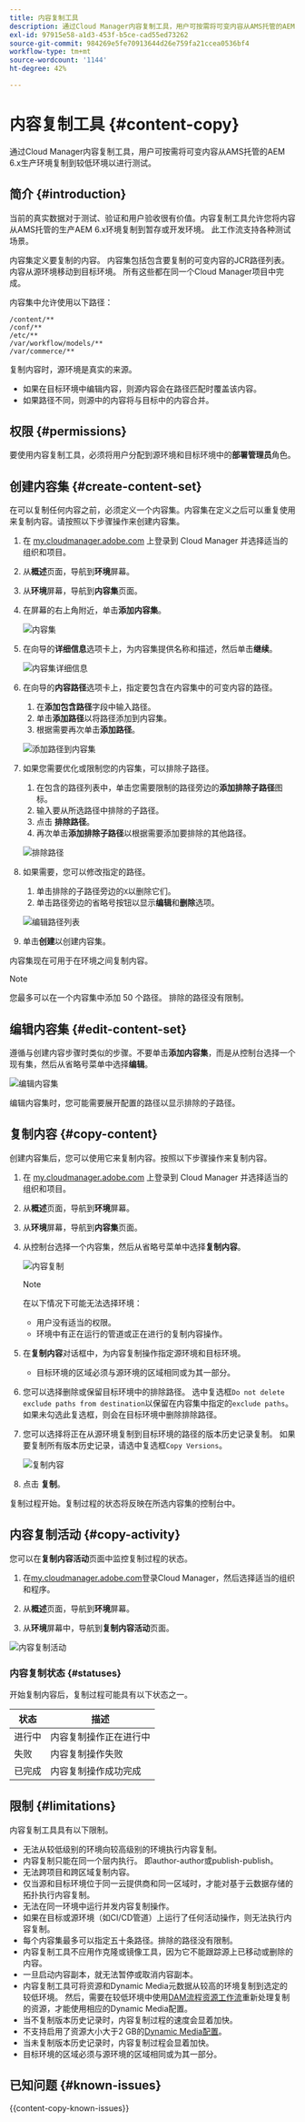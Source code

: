 ```yaml
---
title: 内容复制工具
description: 通过Cloud Manager内容复制工具，用户可按需将可变内容从AMS托管的AEM 6.x生产环境复制到较低环境以进行测试。
exl-id: 97915e58-a1d3-453f-b5ce-cad55ed73262
source-git-commit: 984269e5fe70913644d26e759fa21ccea0536bf4
workflow-type: tm+mt
source-wordcount: '1144'
ht-degree: 42%

---
```



# 内容复制工具 {#content-copy}

通过Cloud Manager内容复制工具，用户可按需将可变内容从AMS托管的AEM 6.x生产环境复制到较低环境以进行测试。

## 简介 {#introduction}

当前的真实数据对于测试、验证和用户验收很有价值。内容复制工具允许您将内容从AMS托管的生产AEM 6.x环境复制到暂存或开发环境。 此工作流支持各种测试场景。

内容集定义要复制的内容。 内容集包括包含要复制的可变内容的JCR路径列表。 内容从源环境移动到目标环境。 所有这些都在同一个Cloud Manager项目中完成。

内容集中允许使用以下路径：

```text
/content/**
/conf/**
/etc/**
/var/workflow/models/**
/var/commerce/**
```

复制内容时，源环境是真实的来源。

* 如果在目标环境中编辑内容，则源内容会在路径匹配时覆盖该内容。
* 如果路径不同，则源中的内容将与目标中的内容合并。

## 权限 {#permissions}

要使用内容复制工具，必须将用户分配到源环境和目标环境中的&#x200B;**部署管理员**&#x200B;角色。

## 创建内容集 {#create-content-set}

在可以复制任何内容之前，必须定义一个内容集。内容集在定义之后可以重复使用来复制内容。请按照以下步骤操作来创建内容集。

1. 在 [my.cloudmanager.adobe.com](https://my.cloudmanager.adobe.com/) 上登录到 Cloud Manager 并选择适当的组织和项目。

1. 从&#x200B;**概述**&#x200B;页面，导航到&#x200B;**环境**&#x200B;屏幕。

1. 从&#x200B;**环境**&#x200B;屏幕，导航到&#x200B;**内容集**&#x200B;页面。

1. 在屏幕的右上角附近，单击&#x200B;**添加内容集**。

   ![内容集](/help/assets/content-sets.png)

1. 在向导的&#x200B;**详细信息**&#x200B;选项卡上，为内容集提供名称和描述，然后单击&#x200B;**继续**。

   ![内容集详细信息](/help/assets/add-content-set-details.png)

1. 在向导的&#x200B;**内容路径**&#x200B;选项卡上，指定要包含在内容集中的可变内容的路径。

   1. 在&#x200B;**添加包含路径**&#x200B;字段中输入路径。
   1. 单击&#x200B;**添加路径**&#x200B;以将路径添加到内容集。
   1. 根据需要再次单击&#x200B;**添加路径**。

   ![添加路径到内容集](/help/assets/add-content-set-paths.png)

1. 如果您需要优化或限制您的内容集，可以排除子路径。

   1. 在包含的路径列表中，单击您需要限制的路径旁边的&#x200B;**添加排除子路径**&#x200B;图标。
   1. 输入要从所选路径中排除的子路径。
   1. 点击 **排除路径**。
   1. 再次单击&#x200B;**添加排除子路径**&#x200B;以根据需要添加要排除的其他路径。

   ![排除路径](/help/assets/add-content-set-paths-excluded.png)

1. 如果需要，您可以修改指定的路径。

   1. 单击排除的子路径旁边的`X`以删除它们。
   1. 单击路径旁边的省略号按钮以显示&#x200B;**编辑**&#x200B;和&#x200B;**删除**&#x200B;选项。

   ![编辑路径列表](/help/assets/add-content-set-excluded-paths.png)

1. 单击&#x200B;**创建**&#x200B;以创建内容集。

内容集现在可用于在环境之间复制内容。

>[!NOTE]
>
>您最多可以在一个内容集中添加 50 个路径。
>排除的路径没有限制。

## 编辑内容集 {#edit-content-set}

遵循与创建内容步骤时类似的步骤。不要单击&#x200B;**添加内容集**，而是从控制台选择一个现有集，然后从省略号菜单中选择&#x200B;**编辑**。

![编辑内容集](/help/assets/edit-content-set.png)

编辑内容集时，您可能需要展开配置的路径以显示排除的子路径。

## 复制内容 {#copy-content}

创建内容集后，您可以使用它来复制内容。按照以下步骤操作来复制内容。

1. 在 [my.cloudmanager.adobe.com](https://my.cloudmanager.adobe.com/) 上登录到 Cloud Manager 并选择适当的组织和项目。

1. 从&#x200B;**概述**&#x200B;页面，导航到&#x200B;**环境**&#x200B;屏幕。

1. 从&#x200B;**环境**&#x200B;屏幕，导航到&#x200B;**内容集**&#x200B;页面。

1. 从控制台选择一个内容集，然后从省略号菜单中选择&#x200B;**复制内容**。

   ![内容复制](/help/assets/copy-content.png)

   >[!NOTE]
   >
   >在以下情况下可能无法选择环境：
   >
   >* 用户没有适当的权限。
   >* 环境中有正在运行的管道或正在进行的复制内容操作。

1. 在&#x200B;**复制内容**&#x200B;对话框中，为内容复制操作指定源环境和目标环境。
   * 目标环境的区域必须与源环境的区域相同或为其一部分。

1. 您可以选择删除或保留目标环境中的排除路径。 选中复选框`Do not delete exclude paths from destination`以保留在内容集中指定的`exclude paths`。 如果未勾选此复选框，则会在目标环境中删除排除路径。

1. 您可以选择将正在从源环境复制到目标环境的路径的版本历史记录复制。 如果要复制所有版本历史记录，请选中复选框`Copy Versions`。

   ![复制内容](/help/assets/copying-content.png)

1. 点击 **复制**。

复制过程开始。复制过程的状态将反映在所选内容集的控制台中。

## 内容复制活动 {#copy-activity}

您可以在&#x200B;**复制内容活动**&#x200B;页面中监控复制过程的状态。

1. 在[my.cloudmanager.adobe.com](https://my.cloudmanager.adobe.com/)登录Cloud Manager，然后选择适当的组织和程序。

1. 从&#x200B;**概述**&#x200B;页面，导航到&#x200B;**环境**&#x200B;屏幕。

1. 从&#x200B;**环境**&#x200B;屏幕中，导航到&#x200B;**复制内容活动**&#x200B;页面。

![内容复制活动](/help/assets/copy-content-activity.png)

### 内容复制状态 {#statuses}

开始复制内容后，复制过程可能具有以下状态之一。

| 状态 | 描述 |
|---|---|
| 进行中 | 内容复制操作正在进行中 |
| 失败 | 内容复制操作失败 |
| 已完成 | 内容复制操作成功完成 |

## 限制 {#limitations}

内容复制工具具有以下限制。

* 无法从较低级别的环境向较高级别的环境执行内容复制。
* 内容复制只能在同一个层内执行。 即author-author或publish-publish。
* 无法跨项目和跨区域复制内容。
* 仅当源和目标环境位于同一云提供商和同一区域时，才能对基于云数据存储的拓扑执行内容复制。
* 无法在同一环境中运行并发内容复制操作。
* 如果在目标或源环境（如CI/CD管道）上运行了任何活动操作，则无法执行内容复制。
* 每个内容集最多可以指定五十条路径。排除的路径没有限制。
* 内容复制工具不应用作克隆或镜像工具，因为它不能跟踪源上已移动或删除的内容。
* 一旦启动内容副本，就无法暂停或取消内容副本。
* 内容复制工具可将资源和Dynamic Media元数据从较高的环境复制到选定的较低环境。 然后，需要在较低环境中使用[DAM流程资源工作流](https://experienceleague.adobe.com/zh-hans/docs/experience-manager-65/content/assets/using/assets-workflow)重新处理复制的资源，才能使用相应的Dynamic Media配置。
* 当不复制版本历史记录时，内容复制过程的速度会显着加快。
* 不支持启用了资源大小大于2 GB的[Dynamic Media配置](https://experienceleague.adobe.com/en/docs/experience-manager-65/content/assets/dynamic/config-dms7#optional-config-dms7-assets-larger-than-2gb)。
* 当未复制版本历史记录时，内容复制过程会显着加快。
* 目标环境的区域必须与源环境的区域相同或为其一部分。

## 已知问题 {#known-issues}

{{content-copy-known-issues}}
